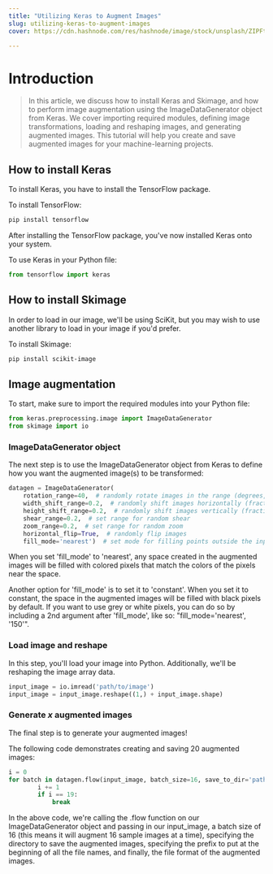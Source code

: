 ```yaml
---
title: "Utilizing Keras to Augment Images"
slug: utilizing-keras-to-augment-images
cover: https://cdn.hashnode.com/res/hashnode/image/stock/unsplash/ZIPFteu-R8k/upload/291bb5fb85490086bdc6def461d4899a.jpeg

---
```


# Introduction

> In this article, we discuss how to install Keras and Skimage, and how to perform image augmentation using the ImageDataGenerator object from Keras. We cover importing required modules, defining image transformations, loading and reshaping images, and generating augmented images. This tutorial will help you create and save augmented images for your machine-learning projects.

## How to install Keras

To install Keras, you have to install the TensorFlow package.

To install TensorFlow:

```bash
pip install tensorflow
```

After installing the TensorFlow package, you've now installed Keras onto your system.

To use Keras in your Python file:

```python
from tensorflow import keras
```

## How to install Skimage

In order to load in our image, we'll be using SciKit, but you may wish to use another library to load in your image if you'd prefer.

To install Skimage:

```bash
pip install scikit-image
```

## Image augmentation

To start, make sure to import the required modules into your Python file:

```python
from keras.preprocessing.image import ImageDataGenerator
from skimage import io
```

### ImageDataGenerator object

The next step is to use the ImageDataGenerator object from Keras to define how you want the augmented image(s) to be transformed:

```python
datagen = ImageDataGenerator(
    rotation_range=40,  # randomly rotate images in the range (degrees, 0 to 180)
    width_shift_range=0.2,  # randomly shift images horizontally (fraction of total width)
    height_shift_range=0.2,  # randomly shift images vertically (fraction of total height)
    shear_range=0.2,  # set range for random shear
    zoom_range=0.2,  # set range for random zoom
    horizontal_flip=True,  # randomly flip images
    fill_mode='nearest')  # set mode for filling points outside the input boundaries
```

When you set 'fill\_mode' to 'nearest', any space created in the augmented images will be filled with colored pixels that match the colors of the pixels near the space.

Another option for 'fill\_mode' is to set it to 'constant'. When you set it to constant, the space in the augmented images will be filled with black pixels by default. If you want to use grey or white pixels, you can do so by including a 2nd argument after 'fill\_mode', like so: "fill\_mode='nearest', '150'".

### Load image and reshape

In this step, you'll load your image into Python. Additionally, we'll be reshaping the image array data.

```python
input_image = io.imread('path/to/image')
input_image = input_image.reshape((1,) + input_image.shape)
```

### Generate *x* augmented images

The final step is to generate your augmented images!

The following code demonstrates creating and saving 20 augmented images:

```python
i = 0
for batch in datagen.flow(input_image, batch_size=16, save_to_dir='path/to/save/images', save_prefix='prefix', save_format='jpeg'):
        i += 1
        if i == 19:
            break
```

In the above code, we're calling the .flow function on our ImageDataGenerator object and passing in our input\_image, a batch size of 16 (this means it will augment 16 sample images at a time), specifying the directory to save the augmented images, specifying the prefix to put at the beginning of all the file names, and finally, the file format of the augmented images.